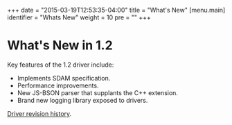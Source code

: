 +++
date = "2015-03-19T12:53:35-04:00"
title = "What's New"
[menu.main]
  identifier = "Whats New"
  weight = 10
  pre = "<i class='fa fa-cog'></i>"
+++

# What's New in 1.2

Key features of the 1.2 driver include:

- Implements SDAM specification.
- Performance improvements.
- New JS-BSON parser that supplants the C++ extension.
- Brand new logging library exposed to drivers.

[Driver revision history](https://github.com/christkv/mongodb-core/blob/master/HISTORY.md).
